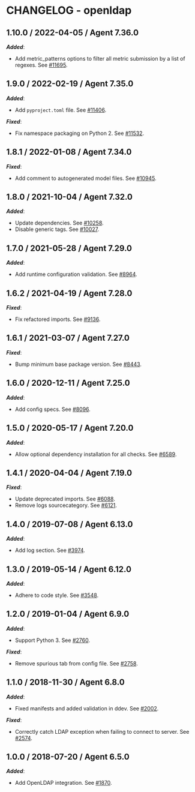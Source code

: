 # CHANGELOG - openldap

## 1.10.0 / 2022-04-05 / Agent 7.36.0

***Added***: 

* Add metric_patterns options to filter all metric submission by a list of regexes. See [#11695](https://github.com/DataDog/integrations-core/pull/11695).


## 1.9.0 / 2022-02-19 / Agent 7.35.0

***Added***: 

* Add `pyproject.toml` file. See [#11406](https://github.com/DataDog/integrations-core/pull/11406).

***Fixed***: 

* Fix namespace packaging on Python 2. See [#11532](https://github.com/DataDog/integrations-core/pull/11532).


## 1.8.1 / 2022-01-08 / Agent 7.34.0

***Fixed***: 

* Add comment to autogenerated model files. See [#10945](https://github.com/DataDog/integrations-core/pull/10945).


## 1.8.0 / 2021-10-04 / Agent 7.32.0

***Added***: 

* Update dependencies. See [#10258](https://github.com/DataDog/integrations-core/pull/10258).
* Disable generic tags. See [#10027](https://github.com/DataDog/integrations-core/pull/10027).


## 1.7.0 / 2021-05-28 / Agent 7.29.0

***Added***: 

* Add runtime configuration validation. See [#8964](https://github.com/DataDog/integrations-core/pull/8964).


## 1.6.2 / 2021-04-19 / Agent 7.28.0

***Fixed***: 

* Fix refactored imports. See [#9136](https://github.com/DataDog/integrations-core/pull/9136).


## 1.6.1 / 2021-03-07 / Agent 7.27.0

***Fixed***: 

* Bump minimum base package version. See [#8443](https://github.com/DataDog/integrations-core/pull/8443).


## 1.6.0 / 2020-12-11 / Agent 7.25.0

***Added***: 

* Add config specs. See [#8096](https://github.com/DataDog/integrations-core/pull/8096).


## 1.5.0 / 2020-05-17 / Agent 7.20.0

***Added***: 

* Allow optional dependency installation for all checks. See [#6589](https://github.com/DataDog/integrations-core/pull/6589).


## 1.4.1 / 2020-04-04 / Agent 7.19.0

***Fixed***: 

* Update deprecated imports. See [#6088](https://github.com/DataDog/integrations-core/pull/6088).
* Remove logs sourcecategory. See [#6121](https://github.com/DataDog/integrations-core/pull/6121).


## 1.4.0 / 2019-07-08 / Agent 6.13.0

***Added***: 

* Add log section. See [#3974](https://github.com/DataDog/integrations-core/pull/3974).


## 1.3.0 / 2019-05-14 / Agent 6.12.0

***Added***: 

* Adhere to code style. See [#3548](https://github.com/DataDog/integrations-core/pull/3548).


## 1.2.0 / 2019-01-04 / Agent 6.9.0

***Added***: 

* Support Python 3. See [#2760][1].

***Fixed***: 

* Remove spurious tab from config file. See [#2758][2].


## 1.1.0 / 2018-11-30 / Agent 6.8.0

***Added***: 

* Fixed manifests and added validation in ddev. See [#2002][4].

***Fixed***: 

* Correctly catch LDAP exception when failing to connect to server. See [#2574][3].


## 1.0.0 / 2018-07-20 / Agent 6.5.0

***Added***: 

* Add OpenLDAP integration. See [#1870][5].

[1]: https://github.com/DataDog/integrations-core/pull/2760
[2]: https://github.com/DataDog/integrations-core/pull/2758
[3]: https://github.com/DataDog/integrations-core/pull/2574
[4]: https://github.com/DataDog/integrations-core/pull/2002
[5]: https://github.com/DataDog/integrations-core/pull/1870

